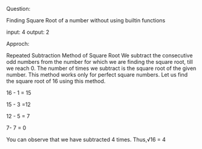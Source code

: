Question:

Finding Square Root of a number without using builtin functions

input:
       4
output:
       2
       
       
Approch:

Repeated Subtraction Method of Square Root
We subtract the consecutive odd numbers from the number for which we are finding the square root, till we reach 0. 
The number of times we subtract is the square root of the given number. This method works only for perfect square numbers. 
Let us find the square root of 16 using this method.

16 - 1 = 15

15 - 3 =12

12 - 5 = 7

7- 7 = 0

You can observe that we have subtracted 4 times. Thus,√16 = 4
